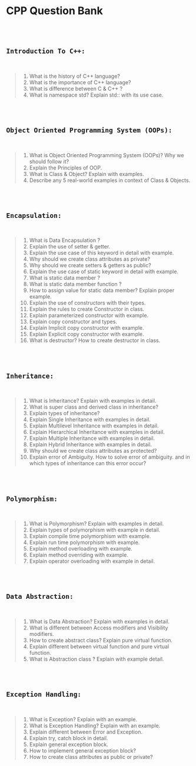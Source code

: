 # CPP Question Bank

<br><br>

## `Introduction To C++:`

<br>

>  1. What is the history of C++ language?
>  2. What is the importance of C++ language?
>  3. What is difference between C & C++ ?
>  4. What is namespace std? Explain std:: with its use case.

<br><br>

## `Object Oriented Programming System (OOPs):`

<br>

> 1. What is Object Oriented Programming System (OOPs)? Why we should follow it?
> 2. Explain the Principles of OOP.
> 3. What is Class & Object? Explain with examples.
> 4. Describe any 5 real-world examples in context of Class & Objects.

<br><br>

## `Encapsulation:`

<br>

> 1. What is Data Encapsulation ?
> 2. Explain the use of setter & getter.
> 3. Explain the use case of this keyword in detail with example.
> 4. Why should we create class attributes as private?
> 5. Why should we create setters & getters as public?
> 6. Explain the use case of static keyword in detail with example.
> 7. What is static data member ?
> 8. What is static data member function ?
> 9. How to assign value for static data member? Explain proper example.
> 10. Explain the use of constructors with their types.
> 11. Explain the rules to create Constructor in class.
> 12. Explain parameterized constructor with example.
> 13. Explain copy constructor and types.
> 14. Explain Implicit copy constructor with example.
> 15. Explain Explicit copy constructor with example.
> 16. What is destructor? How to create destructor in class.

<br><br>

## `Inheritance:`

<br>

> 1. What is Inheritance? Explain with examples in detail.
> 2. What is super class and derived class in inheritance?
> 3. Explain types of inheritance?
> 4. Explain Single Inheritance with examples in detail.
> 5. Explain Multilevel Inheritance with examples in detail.
> 6. Explain Hierarchical Inheritance with examples in detail.
> 7. Explain Multiple Inheritance with examples in detail.
> 8. Explain Hybrid Inheritance with examples in detail.
> 9. Why should we create class attributes as protected?
> 10. Explain error of Ambiguity. How to solve error of ambiguity. and in which types of inheritance can this error occur?


<br><br>

## `Polymorphism:`

<br>

> 1. What is Polymorphism? Explain with examples in detail.
> 2. Explain types of polymorphism with example in detail.
> 3. Explain compile time polymorphism with example.
> 4. Explain run time polymorphism with example.
> 5. Explain method overloading with example.
> 6. Explain method overriding with example.
> 7. Explain operator overloading with example in detail.

<br><br>


## `Data Abstraction:`

<br>

> 1. What is Data Abstraction? Explain with examples in detail.
> 2. What is different between Access modifiers and Visibility modifiers.
> 3. How to create abstract class? Explain pure virtual function.
> 4. Explain different between virtual function and pure virtual function.
> 5. What is Abstraction class ? Explain with example detail.


<br><br>

## `Exception Handling:`

<br>

> 1. What is Exception? Explain with an example.
> 2. What is Exception Handling? Explain with an example.
> 3. Explain different between Error and Exception.
> 4. Explain try, catch block in detail.
> 5. Explain general exception block.
> 6. How to implement general exception block?
> 7. How to create class attributes as public or private?  









